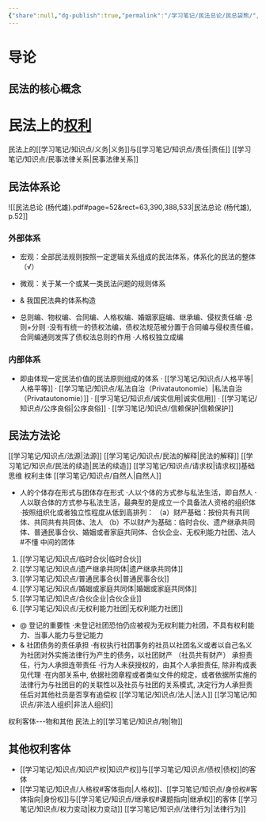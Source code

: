 ```yaml
---
{"share":null,"dg-publish":true,"permalink":"/学习笔记/民法总论/民总袋熊/","dgPassFrontmatter":true}
---
```



# 导论
## 民法的核心概念
# 民法上的[权利](/学习笔记/知识点/权利)

民法上的[[学习笔记/知识点/义务\|义务]]与[[学习笔记/知识点/责任\|责任]]
 [[学习笔记/知识点/民事法律关系\|民事法律关系]]
## 民法体系论
![[民法总论 (杨代雄).pdf#page=52&rect=63,390,388,533|民法总论 (杨代雄), p.52]]
### 外部体系
- 宏观：全部民法规则按照一定逻辑关系组成的民法体系，体系化的民法的整体（√）
- 微观：关于某一个或某一类民法问题的规则体系

- & 我国民法典的体系构造
- 总则编、物权编、合同编、人格权编、婚姻家庭编、继承编、侵权责任编
·总则+分则
·没有有统一的债权法编，债权法规范被分置于合同编与侵权责任编，合同编通则发挥了债权法总则的作用
·人格权独立成编

### 内部体系
- 即由体现一定民法价值的民法原则组成的体系
· [[学习笔记/知识点/人格平等\|人格平等]]
· [[学习笔记/知识点/私法自治（Privatautonomie）\|私法自治（Privatautonomie）]]
· [[学习笔记/知识点/诚实信用\|诚实信用]]
· [[学习笔记/知识点/公序良俗\|公序良俗]]
· [[学习笔记/知识点/信赖保护\|信赖保护]]
## 民法方法论
[[学习笔记/知识点/法源\|法源]]
 [[学习笔记/知识点/民法的解释\|民法的解释]]
 [[学习笔记/知识点/民法的续造\|民法的续造]]
 [[学习笔记/知识点/请求权\|请求权]]基础思维
 权利主体
 [[学习笔记/知识点/自然人\|自然人]]
- 人的个体存在形式与团体存在形式
·人以个体的方式参与私法生活，即自然人
·人以联合体的方式参与私法生活，最典型的是成立一个具备法人资格的组织体
·按照组织化或者独立性程度从低到高排列：
（a）财产基础：按份共有共同体、共同共有共同体、法人
（b）不以财产为基础：临时合伙、遗产继承共同体、普通民事合伙、婚姻或者家庭共同体、合伙企业、无权利能力社团、法人 #不懂
中间的团体
1. [[学习笔记/知识点/临时合伙\|临时合伙]]
2. [[学习笔记/知识点/遗产继承共同体\|遗产继承共同体]]
3. [[学习笔记/知识点/普通民事合伙\|普通民事合伙]]
4. [[学习笔记/知识点/婚姻或家庭共同体\|婚姻或家庭共同体]]
5. [[学习笔记/知识点/合伙企业\|合伙企业]]
6. [[学习笔记/知识点/无权利能力社团\|无权利能力社团]]
- @ 登记的重要性
·未登记社团恐怕仍应被视为无权利能力社团，不具有权利能力、当事人能力与登记能力
- & 社团债务的责任承担
·有权执行社团事务的社员以社团名义或者以自己名义为社团对外实施法律行为产生的债务，以社团财产 （社员共有财产） 承担责任，行为人承担连带责任
·行为人未获授权的，由其个人承担责任, 除非构成表见代理
·在内部关系中, 依据社团章程或者类似文件的规定，或者依据所实施的法律行为与社团目的的关联性以及社员与社团的关系模式, 决定行为人承担责任后对其他社员是否享有追偿权
 [[学习笔记/知识点/法人\|法人]]
 [[学习笔记/知识点/非法人组织\|非法人组织]]

 权利客体---物和其他
 民法上的[[学习笔记/知识点/物\|物]]

## 其他权利客体
- [[学习笔记/知识点/知识产权\|知识产权]]与[[学习笔记/知识点/债权\|债权]]的客体 
- [[学习笔记/知识点/人格权#客体指向\|人格权]]、[[学习笔记/知识点/身份权#客体指向\|身份权]]与[[学习笔记/知识点/继承权#课题指向\|继承权]]的客体
 [[学习笔记/知识点/权力变动\|权力变动]]
 [[学习笔记/知识点/法律行为\|法律行为]]
